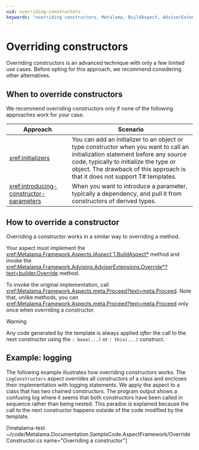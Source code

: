 ```yaml
---
uid: overriding-constructors
keywords: "overriding constructors, Metalama, BuildAspect, AdviserExtensions.Override, initialization statement, constructor parameters"
---
```


# Overriding constructors

Overriding constructors is an advanced technique with only a few limited use cases. Before opting for this approach, we recommend considering other alternatives.

## When to override constructors

We recommend overriding constructors only if none of the following approaches work for your case.

| Approach | Scenario |
|----------|-----------|
| <xref:initializers> | You can add an initializer to an object or type constructor when you want to call an initialization statement before any source code, typically to initialize the type or object. The drawback of this approach is that it does not support T# templates. |
| <xref:introducing-constructor-parameters> | When you want to introduce a parameter, typically a dependency, and pull it from constructors of derived types. |

## How to override a constructor

Overriding a constructor works in a similar way to overriding a method.

Your aspect must implement the <xref:Metalama.Framework.Aspects.IAspect`1.BuildAspect*> method and invoke the <xref:Metalama.Framework.Advising.AdviserExtensions.Override*?text=builder.Override> method.

To invoke the original implementation, call <xref:Metalama.Framework.Aspects.meta.Proceed?text=meta.Proceed>. Note that, unlike methods, you can <xref:Metalama.Framework.Aspects.meta.Proceed?text=meta.Proceed> only once when overriding a constructor.

> [!WARNING]
> Any code generated by the template is always applied _after_ the call to the next constructor using the `: base(...)` or `: this(...)` construct.

## Example: logging

The following example illustrates how overriding constructors works. The `LogConstructors` aspect overrides all constructors of a class and encloses their implementation with logging statements. We apply the aspect to a class that has two chained constructors. The program output shows a confusing log where it seems that both constructors have been called in sequence rather than being nested. This paradox is explained because the call to the next constructor happens outside of the code modified by the template.

[!metalama-test ~/code/Metalama.Documentation.SampleCode.AspectFramework/OverrideConstructor.cs name="Overriding a constructor"]

